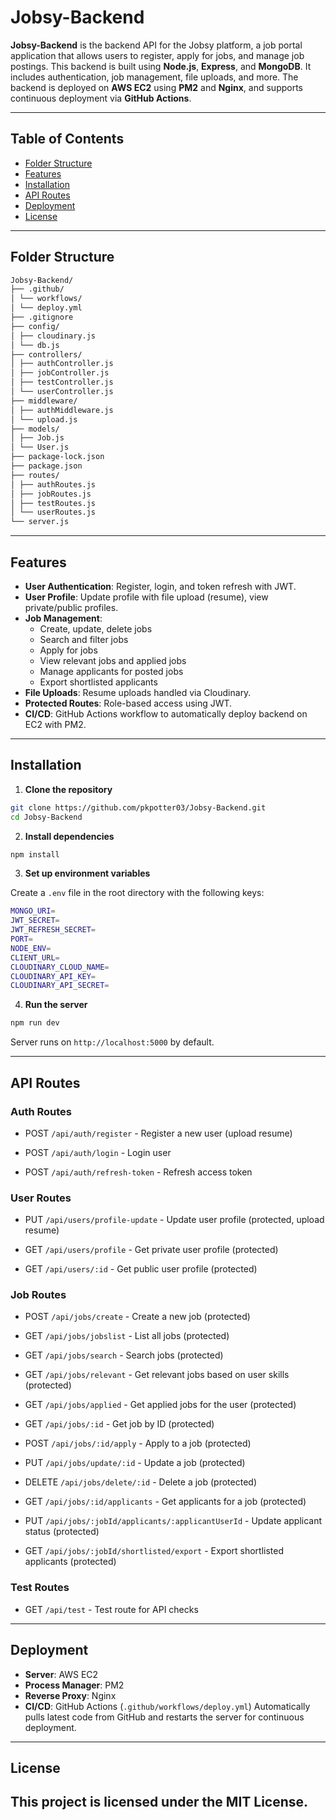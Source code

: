# Jobsy-Backend

**Jobsy-Backend** is the backend API for the Jobsy platform, a job portal application that allows users to register, apply for jobs, and manage job postings. This backend is built using **Node.js**, **Express**, and **MongoDB**. It includes authentication, job management, file uploads, and more. The backend is deployed on **AWS EC2** using **PM2** and **Nginx**, and supports continuous deployment via **GitHub Actions**.

---

## Table of Contents
- [Folder Structure](#folder-structure)
- [Features](#features)
- [Installation](#installation)
- [API Routes](#api-routes)
- [Deployment](#deployment)
- [License](#license)

---

## Folder Structure
```bash
Jobsy-Backend/
├── .github/
│ └── workflows/
│ └── deploy.yml
├── .gitignore
├── config/
│ ├── cloudinary.js
│ └── db.js
├── controllers/
│ ├── authController.js
│ ├── jobController.js
│ ├── testController.js
│ └── userController.js
├── middleware/
│ ├── authMiddleware.js
│ └── upload.js
├── models/
│ ├── Job.js
│ └── User.js
├── package-lock.json
├── package.json
├── routes/
│ ├── authRoutes.js
│ ├── jobRoutes.js
│ ├── testRoutes.js
│ └── userRoutes.js
└── server.js
```

---

## Features

- **User Authentication**: Register, login, and token refresh with JWT.
- **User Profile**: Update profile with file upload (resume), view private/public profiles.
- **Job Management**:
  - Create, update, delete jobs
  - Search and filter jobs
  - Apply for jobs
  - View relevant jobs and applied jobs
  - Manage applicants for posted jobs
  - Export shortlisted applicants
- **File Uploads**: Resume uploads handled via Cloudinary.
- **Protected Routes**: Role-based access using JWT.
- **CI/CD**: GitHub Actions workflow to automatically deploy backend on EC2 with PM2.

---

## Installation

1. **Clone the repository**
```bash
git clone https://github.com/pkpotter03/Jobsy-Backend.git
cd Jobsy-Backend
```
2. **Install dependencies**
```bash
npm install
```
3. **Set up environment variables**

Create a `.env` file in the root directory with the following keys:
```bash
MONGO_URI=
JWT_SECRET=
JWT_REFRESH_SECRET=
PORT=
NODE_ENV=
CLIENT_URL=
CLOUDINARY_CLOUD_NAME=
CLOUDINARY_API_KEY=
CLOUDINARY_API_SECRET=
```
4. **Run the server**
```bash
npm run dev
```
Server runs on `http://localhost:5000` by default.

---
## API Routes

### Auth Routes
- POST `/api/auth/register` - Register a new user (upload resume)

- POST `/api/auth/login` - Login user

- POST `/api/auth/refresh-token` - Refresh access token

### User Routes

- PUT `/api/users/profile-update` - Update user profile (protected, upload resume)

- GET `/api/users/profile` - Get private user profile (protected)

- GET `/api/users/:id` - Get public user profile (protected)

### Job Routes

- POST `/api/jobs/create` - Create a new job (protected)

- GET `/api/jobs/jobslist` - List all jobs (protected)

- GET `/api/jobs/search` - Search jobs (protected)

- GET `/api/jobs/relevant` - Get relevant jobs based on user skills (protected)

- GET `/api/jobs/applied` - Get applied jobs for the user (protected)

- GET `/api/jobs/:id` - Get job by ID (protected)

- POST `/api/jobs/:id/apply` - Apply to a job (protected)

- PUT `/api/jobs/update/:id` - Update a job (protected)

- DELETE `/api/jobs/delete/:id` - Delete a job (protected)

- GET `/api/jobs/:id/applicants` - Get applicants for a job (protected)

- PUT `/api/jobs/:jobId/applicants/:applicantUserId` - Update applicant status (protected)

- GET `/api/jobs/:jobId/shortlisted/export` - Export shortlisted applicants (protected)

### Test Routes

- GET `/api/test` - Test route for API checks
---
## Deployment
- **Server**: AWS EC2
- **Process Manager**: PM2
- **Reverse Proxy**: Nginx
- **CI/CD**: GitHub Actions (`.github/workflows/deploy.yml`)
Automatically pulls latest code from GitHub and restarts the server for continuous deployment.
---
## License
This project is licensed under the MIT License.
---